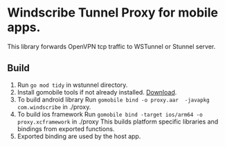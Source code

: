 # Windscribe Tunnel Proxy for mobile apps.
 This library forwards OpenVPN tcp traffic to WSTunnel or Stunnel server.

## Build
1. Run `go mod tidy` in wstunnel directory.
2. Install gomobile tools if not already installed.
   [Download](https://github.com/golang/mobile).
3. To build android library Run `gomobile bind -o proxy.aar  -javapkg com.windscribe` in ./proxy.
4. To build ios framework Run `gomobile bind -target ios/arm64 -o proxy.xcframework` in ./proxy
   This builds platform specific libraries and bindings from exported functions.
5. Exported binding are used by the host app.